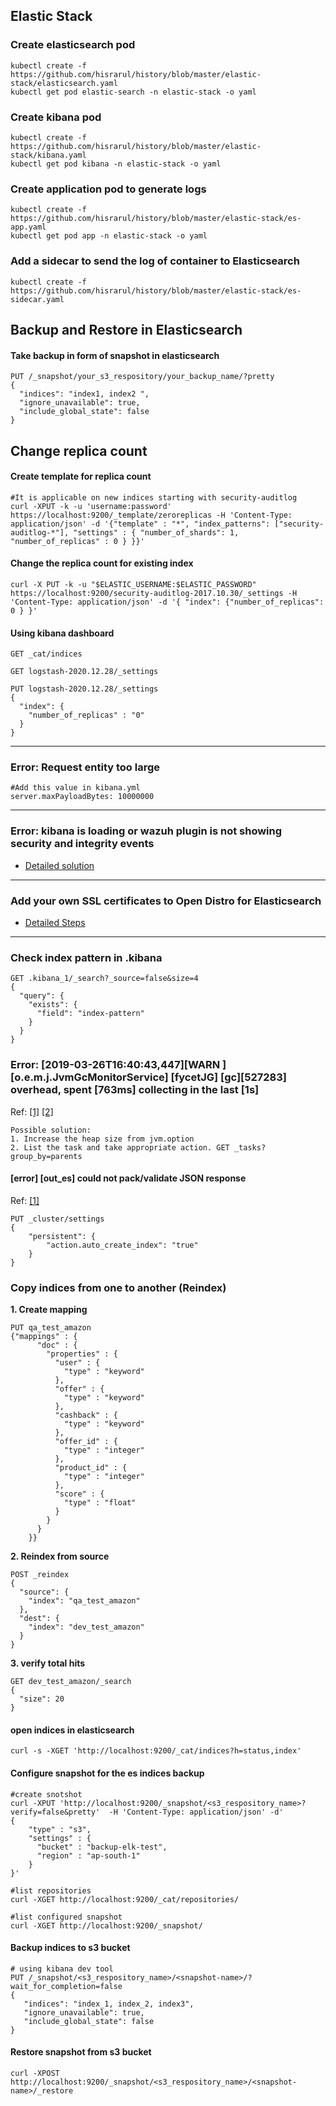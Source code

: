 ## Elastic Stack

### Create elasticsearch pod
```
kubectl create -f https://github.com/hisrarul/history/blob/master/elastic-stack/elasticsearch.yaml
kubectl get pod elastic-search -n elastic-stack -o yaml
```


### Create kibana pod
```
kubectl create -f https://github.com/hisrarul/history/blob/master/elastic-stack/kibana.yaml
kubectl get pod kibana -n elastic-stack -o yaml
```

### Create application pod to generate logs
```
kubectl create -f https://github.com/hisrarul/history/blob/master/elastic-stack/es-app.yaml
kubectl get pod app -n elastic-stack -o yaml
```

### Add a sidecar to send the log of container to Elasticsearch
```
kubectl create -f https://github.com/hisrarul/history/blob/master/elastic-stack/es-sidecar.yaml
```

## Backup and Restore in Elasticsearch

#### Take backup in form of snapshot in elasticsearch
```
PUT /_snapshot/your_s3_respository/your_backup_name/?pretty
{
  "indices": "index1, index2 ",
  "ignore_unavailable": true,
  "include_global_state": false
}
```

## Change replica count

#### Create template for replica count
```
#It is applicable on new indices starting with security-auditlog
curl -XPUT -k -u 'username:password' https://localhost:9200/_template/zeroreplicas -H 'Content-Type: application/json' -d '{"template" : "*", "index_patterns": ["security-auditlog-*"], "settings" : { "number_of_shards": 1, "number_of_replicas" : 0 } }}'
```

#### Change the replica count for existing index
```
curl -X PUT -k -u "$ELASTIC_USERNAME:$ELASTIC_PASSWORD"  https://localhost:9200/security-auditlog-2017.10.30/_settings -H 'Content-Type: application/json' -d '{ "index": {"number_of_replicas": 0 } }'
```

#### Using kibana dashboard
```
GET _cat/indices

GET logstash-2020.12.28/_settings

PUT logstash-2020.12.28/_settings 
{
  "index": {
    "number_of_replicas" : "0"
  }
}
```
---

### Error: Request entity too large
```
#Add this value in kibana.yml
server.maxPayloadBytes: 10000000
```
---

### Error: kibana is loading or wazuh plugin is not showing security and integrity events
+ [Detailed solution](https://github.com/hisrarul/history/blob/master/wazuh/README.md)
---

### Add your own SSL certificates to Open Distro for Elasticsearch
+ [Detailed Steps](https://github.com/hisrarul/history/blob/master/elastic-stack/renew_certificates.md)
---

### Check index pattern in .kibana 
```
GET .kibana_1/_search?_source=false&size=4
{
  "query": {
    "exists": {
      "field": "index-pattern"
    }
  }
}
```

### Error: [2019-03-26T16:40:43,447][WARN ][o.e.m.j.JvmGcMonitorService] [fycetJG] [gc][527283] overhead, spent [763ms] collecting in the last [1s]
Ref: [[1]](https://discuss.elastic.co/t/warn-message-elasticsearch/173975/3) [[2]](https://www.elastic.co/guide/en/elasticsearch/reference/current/tasks.html)
```
Possible solution: 
1. Increase the heap size from jvm.option
2. List the task and take appropriate action. GET _tasks?group_by=parents
``` 

#### [error] [out_es] could not pack/validate JSON response
Ref: [[1]](https://github.com/fluent/fluent-bit/issues/2078)
```
PUT _cluster/settings
{
    "persistent": {
        "action.auto_create_index": "true" 
    }
}
```

### Copy indices from one to another (Reindex)
**1. Create mapping**
```
PUT qa_test_amazon
{"mappings" : {
      "doc" : {
        "properties" : {
          "user" : {
            "type" : "keyword"
          },
          "offer" : {
            "type" : "keyword"
          },
          "cashback" : {
            "type" : "keyword"
          },
          "offer_id" : {
            "type" : "integer"
          },
          "product_id" : {
            "type" : "integer"
          },
          "score" : {
            "type" : "float"
          }
        }
      }
    }}
```
**2. Reindex from source**
```
POST _reindex
{
  "source": {
    "index": "qa_test_amazon"
  },
  "dest": {
    "index": "dev_test_amazon"
  }
}
```

**3. verify total hits**
```
GET dev_test_amazon/_search
{
  "size": 20
}
```

#### open indices in elasticsearch
```
curl -s -XGET 'http://localhost:9200/_cat/indices?h=status,index'
```

#### Configure snapshot for the es indices backup
```
#create snotshot
curl -XPUT 'http://localhost:9200/_snapshot/<s3_respository_name>?verify=false&pretty'  -H 'Content-Type: application/json' -d'
{
    "type" : "s3",
    "settings" : {
      "bucket" : "backup-elk-test",
      "region" : "ap-south-1"
    }
}'

#list repositories
curl -XGET http://localhost:9200/_cat/repositories/

#list configured snapshot
curl -XGET http://localhost:9200/_snapshot/
```

#### Backup indices to s3 bucket
```
# using kibana dev tool
PUT /_snapshot/<s3_respository_name>/<snapshot-name>/?wait_for_completion=false
{
   "indices": "index_1, index_2, index3",
   "ignore_unavailable": true,
   "include_global_state": false
}
```

#### Restore snapshot from s3 bucket
```
curl -XPOST http://localhost:9200/_snapshot/<s3_respository_name>/<snapshot-name>/_restore
```
